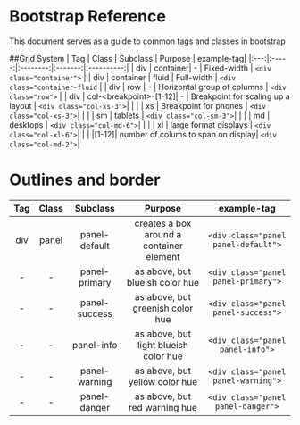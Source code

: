 # Bootstrap Reference

This document serves as a guide to common tags and classes in bootstrap

##Grid System
| Tag | Class | Subclass | Purpose | example-tag|
|:---:|:-----:|:--------:|:-------:|:----------:|
| div | container| -     | Fixed-width | `<div class="container">` |
| div | container | fluid | Full-width  | `<div class="container-fluid` |
| div | row      | -     | Horizontal group of columns | `<div class="row">` |
| div | col-\<breakpoint\>-[1-12]| - | Breakpoint for scaling up a layout | `<div class="col-xs-3">`|
|     |			 | xs	| Breakpoint for phones		     | `<div class="col-xs-3">`|
|     |                  | sm   | tablets                            | `<div class="col-sm-3">`|
|     |                  | md   | desktops                           | `<div class="col-md-6">`|
|     |                  | xl   | large format displays              | `<div class="col-xl-6">`|
|     |                  |[1-12]| number of colums to span on display| `<div class="col-md-2">`|

# Outlines and border
| Tag | Class | Subclass | Purpose | example-tag|
|:---:|:-----:|:--------:|:-------:|:----------:|
| div | panel | panel-default | creates a box around a container element | `<div class="panel panel-default">`
| -   | -     | panel-primary | as above, but blueish color hue          | `<div class="panel panel-primary">`
| -   | -     | panel-success | as above, but greenish color hue         | `<div class="panel panel-success">`
| -   | -     | panel-info    | as above, but light blueish color hue    | `<div class="panel panel-info">`
| -   | -     | panel-warning | as above, but yellow color hue           | `<div class="panel panel-warning">`
| -   | -     | panel-danger  | as above, but red warning hue            | `<div class="panel panel-danger">`


